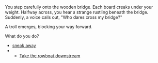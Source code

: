 You step carefully onto the wooden bridge. Each board creaks under your weight. Halfway across, you hear a strange rustling beneath the bridge. Suddenly, a voice calls out, "Who dares cross my bridge?"

A troll emerges, blocking your way forward.

What do you do?

- [sneak away](sneak_around.md)
- - [Take the rowboat downstream](rowboat.md)


